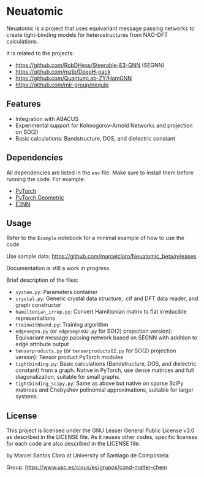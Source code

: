 # Neuatomic 

Neuatomic is a project that uses equivariant message passing networks to create tight-binding models for heterostructures from NAO-DFT calculations.

It is related to the projects:
- https://github.com/RobDHess/Steerable-E3-GNN (SEGNN)
- https://github.com/mzjb/DeepH-pack
- https://github.com/QuantumLab-ZY/HamGNN
- https://github.com/mir-group/nequip

## Features
- Integration with ABACUS
- Experimental support for Kolmogorov-Arnold Networks and projection on SO(2)
- Basic calculations: Bandstructure, DOS, and dielectric constant 

## Dependencies
All dependencies are listed in the `env` file. Make sure to install them before running the code.
For example:
* [PyTorch](https://pytorch.org/) 
* [PyTorch Geometric](https://pytorch-geometric.readthedocs.io/en/latest/)
* [E3NN](https://e3nn.org/) 

## Usage
Refer to the `Example` notebook for a minimal example of how to use the code.

Use sample data: https://github.com/marcelclaro/Neuatomic_beta/releases

Documentation is  still a work in progress.

Brief description of the files:

- `system.py`: Parameters container
- `crystal.py`: Generic crystal data structure, .cif and DFT data reader, and graph constructor
- `hamiltonian_irrep.py`: Convert Hamiltonian matrix to flat irreducible representations
- `trainwithband.py`: Training algorithm
- `edgesegnn.py` (or `edgesegnnO2.py` for SO(2) projection version): Equivariant message passing network based on SEGNN with addition to edge attribute output
- `tensorproducts.py` (or `tensorproductsO2.py` for SO(2) projection version): Tensor product PyTorch modules
- `tightbinding.py`: Basic calculations (Bandstructure, DOS, and dielectric constant) from a graph. Native in PyTorch, use dense matrices and full diagonalization, suitable for small graphs.
- `tightbinding_scipy.py`: Same as above but native on sparse SciPy matrices and Chebyshev polinomial approximations, suitable for larger systems.


## License
This project is licensed under the GNU Lesser General Public License v3.0 as described in the LICENSE file.
As it reuses other codes, specific licenses for each code are also described in the LICENSE file.


by Marcel Santos Claro at University of Santiago de Compostela

Group: https://www.usc.es/ciqus/es/grupos/cond-matter-chem 